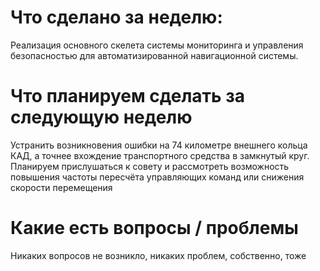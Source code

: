 # Что сделано за неделю:

Реализация основного скелета системы мониторинга и управления безопасностью для автоматизированной навигационной системы.

# Что планируем сделать за следующую неделю

Устранить возникновения ошибки на 74 километре внешнего кольца КАД, а точнее вхождение транспортного средства в замкнутый круг. Планируем прислушаться к совету и рассмотреть возможность повышения частоты пересчёта управляющих команд или снижения скорости перемещения

# Какие есть вопросы / проблемы

Никаких вопросов не возникло, никаких проблем, собственно, тоже